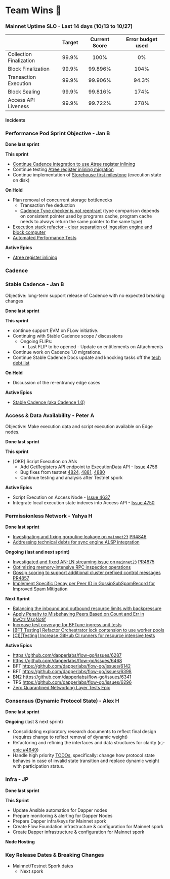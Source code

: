 # Team Wins 🎉


### Mainnet Uptime SLO - Last 14 days (10/13 to 10/27)

|                         | Target | Current Score | Error budget used |
|:------------------------|:------:|:-------------:|:-----------------:|
| Collection Finalization | 99.9%  |    100%       |       0%          |
| Block Finalization      | 99.9%  |    99.896%    |       104%        |
| Transaction Execution   | 99.9%  |    99.906%    |       94.3%       |
| Block Sealing           | 99.9%  |    99.816%    |       174%        |
| Access API Liveness     | 99.9%  |    99.722%    |       278%        |

#### Incidents



### **Performance Pod Sprint Objective - Jan B**

**Done last sprint**


**This sprint**

- [Continue Cadence integration to use Atree register inlining](https://github.com/onflow/cadence/issues/2809)
- Continue testing [Atree register inlining migration](https://github.com/onflow/flow-go/pull/4633)
- Continue implementation of [Storehouse first milestone](https://github.com/onflow/flow-go/issues/4682) (execution state on disk)

**On Hold**

- Plan removal of concurrent storage bottlenecks
    - Transaction fee deduction
    - [Cadence Type checker is not reentrant](https://dapperlabs.slack.com/archives/CG0B7CJAJ/p1684434997197079) (type comparison depends on consistent pointer used by programs cache, program cache needs to always return the same pointer to the same type)
- [Execution stack refactor - clear separation of ingestion engine and block computer](https://github.com/onflow/flow-go/issues/4077)
- [Automated Performance Tests](https://github.com/onflow/flow-go/issues/3548)

**Active Epics**

- [Atree register inlining](https://github.com/onflow/atree/issues/292)

### Cadence

### **Stable Cadence - Jan B**
Objective: long-term support release of Cadence with no expected breaking changes

**Done last sprint**

**This sprint**

- continue support EVM on FLow initiative.
- Continuing with Stable Cadence scope / discussions
    - Ongoing FLIPs:
        - Last FLIP to be opened - Update on entitlements on Attachments
- Continue work on Cadence 1.0 migrations.
- Continue Stable Cadence Docs update and knocking tasks off the [tech debt list](https://github.com/onflow/cadence/issues/2642)
 
**On Hold**
- Discussion of the re-entrancy edge cases

**Active Epics**
- [Stable Cadence (aka Cadence 1.0)](https://github.com/onflow/cadence/issues/2642)


### **Access & Data Availability - Peter A**
Objective: Make execution data and script execution available on Edge nodes.

**Done last sprint**

**This sprint**

- [OKR] Script Execution on ANs
  - Add GetRegisters API endpoint to ExecutionData API - [Issue 4756](https://github.com/onflow/flow-go/issues/4756)
  - Bug fixes from testnet [4824](https://github.com/onflow/flow-go/issues/4824), [4881](https://github.com/onflow/flow-go/issues/4881), [4880](https://github.com/onflow/flow-go/issues/4880)
  - Continue testing and analysis after Testnet spork

**Active Epics**

- Script Execution on Access Node - [Issue 4637](https://github.com/onflow/flow-go/issues/4637)
- Integrate local execution state indexes into Access API - [Issue 4750](https://github.com/onflow/flow-go/issues/4750)


### **Permissionless Network - Yahya H**

**Done last sprint**
- [Investigating and fixing goroutine leakage on `mainnet23`](https://github.com/dapperlabs/flow-go/issues/6871) [PR4846](https://github.com/onflow/flow-go/pull/4846)
- [Addressing technical debts for sync engine ALSP integration](https://github.com/onflow/flow-go/pull/4842) 

**Ongoing (last and next sprint)**
- [Investigated and fixed AN-LN streaming issue on `mainnet23`](https://github.com/dapperlabs/flow-go/issues/6895) [PR4875](https://github.com/onflow/flow-go/pull/4875)
- [Optimizing memory-intensive RPC inspection operations](https://github.com/dapperlabs/flow-go/issues/6870)
- [Gossip scoring to support additional cluster prefixed control messages](https://github.com/dapperlabs/flow-internal/issues/1889) [PR4857](https://github.com/onflow/flow-go/pull/4857)
- [Implement Specific Decay per Peer ID in GossipSubSpamRecord for Improved Spam Mitigation](https://github.com/dapperlabs/flow-go/issues/6662)

**Next Sprint**
- [Balancing the inbound and outbound resource limits with backpressure](https://github.com/dapperlabs/flow-go/issues/6896)
- [Apply Penalty to Misbehaving Peers Based on Count and Err in InvCtrlMsgNotif](https://github.com/dapperlabs/flow-go/issues/6664)
- [Increase test coverage for BFTune ingress unit tests](https://github.com/dapperlabs/flow-go/issues/6883)
- [[BFT Testing] Refactor Orchestrator lock contension to use worker pools](https://github.com/dapperlabs/flow-go/issues/6884)
- [[CI][Testing] Increase GitHub CI runners for resource intensive tests](https://github.com/dapperlabs/flow-go/issues/6894)

**Active Epics**

- https://github.com/dapperlabs/flow-go/issues/6287
- https://github.com/dapperlabs/flow-go/issues/6468
- BFT https://github.com/dapperlabs/flow-go/issues/6142
- BFT https://github.com/dapperlabs/flow-go/issues/6398
- BN2 https://github.com/dapperlabs/flow-go/issues/6341
- TPS  https://github.com/dapperlabs/flow-go/issues/6296
- [Zero Quarantined Networking Layer Tests Epic](https://github.com/onflow/flow-go/issues/4816)

### **Consensus (Dynamic Protocol State) - Alex H**

**Done last sprint**

**Ongoing** (last & next sprint)

- Consolidating exploratory research documents to reflect final design (requires change to reflect removal of dynamic weight)
- Refactoring and refining the interfaces and data structures for clarity (👉 [epic #4649](https://github.com/onflow/flow-go/issues/4649))
- Handle high priority [TODOs](https://github.com/onflow/flow-go/issues/4649), specifically: change how protocol state behaves in case of invalid state transition and replace dynamic weight with participation status.


### **Infra - JP**

**Done last sprint**

**This Sprint**
- Update Ansible automation for Dapper nodes
- Prepare monitoring & alerting for Dapper Nodes
- Prepare Dapper infra/keys for Mainnet spork
- Create Flow Foundation infrastructure & configuration for Mainnet spork
- Create Dapper infrastructure & configuration for Mainnet spork

************Node Hosting************
### Key Release Dates & Breaking Changes

- Mainnet/Testnet Spork dates 
  - Next spork
